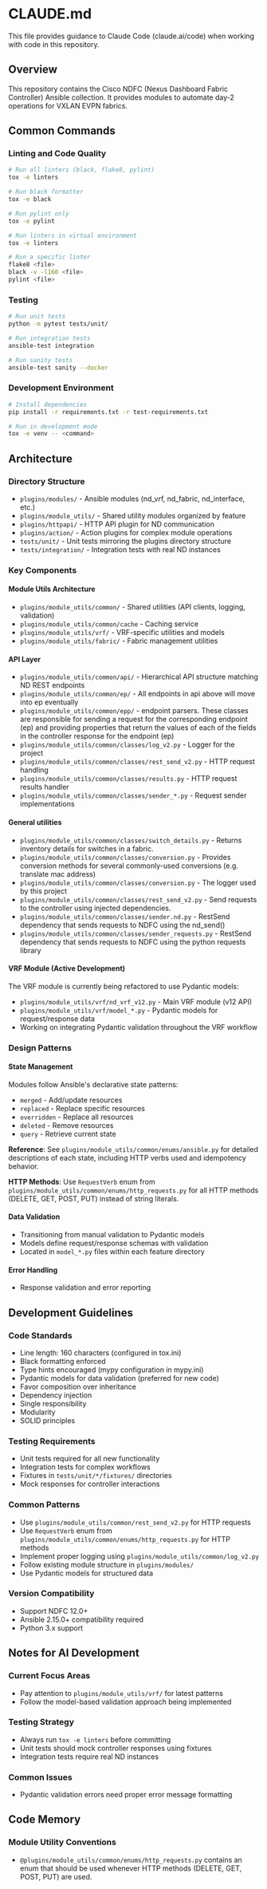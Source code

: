# CLAUDE.md

This file provides guidance to Claude Code (claude.ai/code) when working with code in this repository.

## Overview

This repository contains the Cisco NDFC (Nexus Dashboard Fabric Controller) Ansible collection. It provides modules to automate day-2 operations for VXLAN EVPN fabrics.

## Common Commands

### Linting and Code Quality

```bash
# Run all linters (black, flake8, pylint)
tox -e linters

# Run black formatter
tox -e black

# Run pylint only
tox -e pylint

# Run linters in virtual environment
tox -e linters

# Run a specific linter
flake8 <file>
black -v -l160 <file>
pylint <file>
```

### Testing

```bash
# Run unit tests
python -m pytest tests/unit/

# Run integration tests
ansible-test integration

# Run sanity tests
ansible-test sanity --docker
```

### Development Environment

```bash
# Install dependencies
pip install -r requirements.txt -r test-requirements.txt

# Run in development mode
tox -e venv -- <command>
```

## Architecture

### Directory Structure

- `plugins/modules/` - Ansible modules (nd_vrf, nd_fabric, nd_interface, etc.)
- `plugins/module_utils/` - Shared utility modules organized by feature
- `plugins/httpapi/` - HTTP API plugin for ND communication
- `plugins/action/` - Action plugins for complex module operations
- `tests/unit/` - Unit tests mirroring the plugins directory structure
- `tests/integration/` - Integration tests with real ND instances

### Key Components

#### Module Utils Architecture

- `plugins/module_utils/common/` - Shared utilities (API clients, logging, validation)
- `plugins/module_utils/common/cache` - Caching service
- `plugins/module_utils/vrf/` - VRF-specific utilities and models
- `plugins/module_utils/fabric/` - Fabric management utilities

#### API Layer

- `plugins/module_utils/common/api/` - Hierarchical API structure matching ND REST endpoints
- `plugins/module_utils/common/ep/`  - All endpoints in api above will move into ep eventually
- `plugins/module_utils/common/epp/` - endpoint parsers.  These classes are responsible for sending a request for the corresponding endpoint (ep) and providing properties that return the values of each of the fields in the controller response for the endpoint (ep)
- `plugins/module_utils/common/classes/log_v2.py` - Logger for the project
- `plugins/module_utils/common/classes/rest_send_v2.py` - HTTP request handling
- `plugins/module_utils/common/classes/results.py` - HTTP request results handler
- `plugins/module_utils/common/classes/sender_*.py` - Request sender implementations

#### General utilities

- `plugins/module_utils/common/classes/switch_details.py` - Returns inventory details for switches in a fabric.
- `plugins/module_utils/common/classes/conversion.py` - Provides conversion methods for several commonly-used conversions (e.g. translate mac address)
- `plugins/module_utils/common/classes/conversion.py` - The logger used by this project
- `plugins/module_utils/common/classes/rest_send_v2.py` - Send requests to the controller using injected dependencies.
- `plugins/module_utils/common/classes/sender.nd.py` - RestSend dependency that sends requests to NDFC using the nd_send()
- `plugins/module_utils/common/classes/sender_requests.py` - RestSend dependency that sends requests to NDFC using the python requests library

#### VRF Module (Active Development)

The VRF module is currently being refactored to use Pydantic models:

- `plugins/module_utils/vrf/nd_vrf_v12.py` - Main VRF module (v12 API)
- `plugins/module_utils/vrf/model_*.py` - Pydantic models for request/response data
- Working on integrating Pydantic validation throughout the VRF workflow

### Design Patterns

#### State Management

Modules follow Ansible's declarative state patterns:

- `merged` - Add/update resources
- `replaced` - Replace specific resources
- `overridden` - Replace all resources
- `deleted` - Remove resources
- `query` - Retrieve current state

**Reference**: See `plugins/module_utils/common/enums/ansible.py` for detailed descriptions of each state, including HTTP verbs used and idempotency behavior.

**HTTP Methods**: Use `RequestVerb` enum from `plugins/module_utils/common/enums/http_requests.py` for all HTTP methods (DELETE, GET, POST, PUT) instead of string literals.

#### Data Validation

- Transitioning from manual validation to Pydantic models
- Models define request/response schemas with validation
- Located in `model_*.py` files within each feature directory

#### Error Handling

- Response validation and error reporting

## Development Guidelines

### Code Standards

- Line length: 160 characters (configured in tox.ini)
- Black formatting enforced
- Type hints encouraged (mypy configuration in mypy.ini)
- Pydantic models for data validation (preferred for new code)
- Favor composition over inheritance
- Dependency injection
- Single responsibility
- Modularity
- SOLID principles

### Testing Requirements

- Unit tests required for all new functionality
- Integration tests for complex workflows
- Fixtures in `tests/unit/*/fixtures/` directories
- Mock responses for controller interactions

### Common Patterns

- Use `plugins/module_utils/common/rest_send_v2.py` for HTTP requests
- Use `RequestVerb` enum from `plugins/module_utils/common/enums/http_requests.py` for HTTP methods
- Implement proper logging using `plugins/module_utils/common/log_v2.py`
- Follow existing module structure in `plugins/modules/`
- Use Pydantic models for structured data

### Version Compatibility

- Support NDFC 12.0+
- Ansible 2.15.0+ compatibility required
- Python 3.x support

## Notes for AI Development

### Current Focus Areas

- Pay attention to `plugins/module_utils/vrf/` for latest patterns
- Follow the model-based validation approach being implemented

### Testing Strategy

- Always run `tox -e linters` before committing
- Unit tests should mock controller responses using fixtures
- Integration tests require real ND instances

### Common Issues

- Pydantic validation errors need proper error message formatting

## Code Memory

### Module Utility Conventions

- `@plugins/module_utils/common/enums/http_requests.py` contains an enum that should be used whenever HTTP methods (DELETE, GET, POST, PUT) are used.

